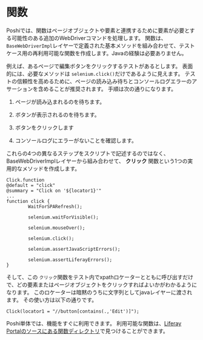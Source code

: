 # 関数

Poshiでは、関数はページオブジェクトや要素と連携するために要素が必要とする可能性のある追加のWebDriverコマンドを処理します。 関数は、`BaseWebDriverImpl`レイヤーで定義された基本メソッドを組み合わせて、テストケース用の再利用可能な関数を作成します。Javaの経験は必要ありません。

例えば、あるページで編集ボタンをクリックするテストがあるとします。 表面的には、必要なメソッドは `selenium.click()`だけであるように見えます。 テストの信頼性を高めるために、ページの読み込み待ちとコンソールログエラーのアサーションを含めることが推奨されます。 手順は次の通りになります。

1. ページが読み込まれるのを待ちます。

1. ボタンが表示されるのを待ちます。

1. ボタンをクリックします

1. コンソールログにエラーがないことを確認します。

これらの4つの異なるステップをスクリプトで記述するのではなく、BaseWebDriverImplレイヤーから組み合わせて、 **クリック** 関数という1つの実用的なメソッドを作成します。

```
Click.function
@default = "click"
@summary = "Click on '${locator1}'"
...
function click {
        WaitForSPARefresh();

        selenium.waitForVisible();

        selenium.mouseOver();

        selenium.click();

        selenium.assertJavaScriptErrors();

        selenium.assertLiferayErrors();
}
```

そして、この `クリック`関数をテスト内でxpathロケーターとともに呼び出すだけで、どの要素またはページオブジェクトをクリックすればよいかがわかるようになります。 このロケーターは暗黙のうちに文字列としてjavaレイヤーに渡されます。 その使い方は以下の通りです。
```
Click(locator1 = "//button[contains(.,'Edit')]");
```

Poshi単体では、機能をすぐに利用できます。 利用可能な関数は、[Liferay Portalのソースにある関数ディレクトリ](https://github.com/liferay/liferay-portal/tree/master/portal-web/test/functional/com/liferay/portalweb/functions)で見つけることができます。
